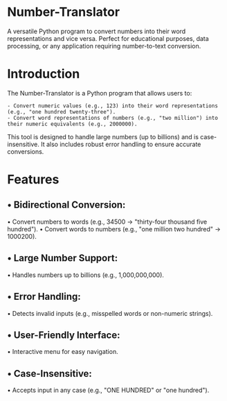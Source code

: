 # Number-Translator

A versatile Python program to convert numbers into their word representations and vice versa. Perfect for educational purposes, data processing, or any application requiring number-to-text conversion.

# Introduction

The Number-Translator is a Python program that allows users to:

    - Convert numeric values (e.g., 123) into their word representations (e.g., "one hundred twenty-three").
    - Convert word representations of numbers (e.g., "two million") into their numeric equivalents (e.g., 2000000).

This tool is designed to handle large numbers (up to billions) and is case-insensitive. It also includes robust error handling to ensure accurate conversions.

# Features

## • Bidirectional Conversion:

• Convert numbers to words (e.g., 34500 → "thirty-four thousand five hundred").
• Convert words to numbers (e.g., "one million two hundred" → 1000200).

## • Large Number Support:

• Handles numbers up to billions (e.g., 1,000,000,000).

## • Error Handling:

• Detects invalid inputs (e.g., misspelled words or non-numeric strings).

## • User-Friendly Interface:

• Interactive menu for easy navigation.

## • Case-Insensitive:

• Accepts input in any case (e.g., "ONE HUNDRED" or "one hundred").
